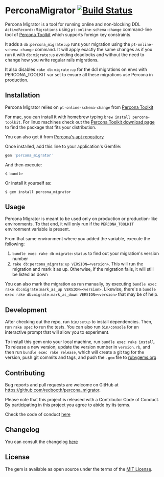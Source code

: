 # PerconaMigrator [![Build Status](https://travis-ci.org/redbooth/percona_migrator.svg?branch=master)](https://travis-ci.org/redbooth/percona_migrator)

Percona Migrator is a tool for running online and non-blocking
DDL `ActiveRecord::Migrations` using `pt-online-schema-change` command-line tool of
[Percona
Toolkit](https://www.percona.com/doc/percona-toolkit/2.0/pt-online-schema-change.html)
which supports foreign key constraints.

It adds a `db:percona_migrate:up` runs your migration using the
`pt-online-schema-change` command.  It will apply exactly the same changes as
if you run it with `db:migrate:up` avoiding deadlocks and without the need to
change how you write regular rails migrations.

It also disables `rake db:migrate:up` for the ddl migrations on envs with
PERCONA_TOOLKIT var set to ensure all these migrations use Percona in production.

## Installation

Percona Migrator relies on `pt-online-schema-change` from  [Percona
Toolkit](https://www.percona.com/doc/percona-toolkit/2.0/pt-online-schema-change.html)

For mac, you can install it with homebrew typing `brew install percona-toolkit`. For
linux machines check out the [Percona Toolkit download
page](https://www.percona.com/downloads/percona-toolkit/) to find the package
that fits your distribution.

You can also get it from [Percona's apt repository](https://www.percona.com/doc/percona-xtradb-cluster/5.5/installation/apt_repo.html)

Once installed, add this line to your application's Gemfile:

```ruby
gem 'percona_migrator'
```

And then execute:

    $ bundle

Or install it yourself as:

    $ gem install percona_migrator

## Usage

Percona Migrator is meant to be used only on production or production-like
environments. To that end, it will only run if the `PERCONA_TOOLKIT`
environment variable is present.

From that same environment where you added the variable, execute the following:

1. `bundle exec rake db:migrate:status` to find out your migration's version
number
2. `rake db:percona_migrate:up VERSION=<version>`.  This will run the migration
and mark it as up. Otherwise, if the migration fails, it will still be listed as down

You can also mark the migration as run manually, by executing `bundle exec rake
db:migrate:mark_as_up VERSION=<version>`. Likewise, there's a `bundle exec rake
db:migrate:mark_as_down VERSION=<version>` that may be of help.

## Development

After checking out the repo, run `bin/setup` to install dependencies. Then, run
`rake spec` to run the tests. You can also run `bin/console` for an interactive
prompt that will allow you to experiment.

To install this gem onto your local machine, run `bundle exec rake install`. To
release a new version, update the version number in `version.rb`, and then run
`bundle exec rake release`, which will create a git tag for the version, push
git commits and tags, and push the `.gem` file to
[rubygems.org](https://rubygems.org).

## Contributing

Bug reports and pull requests are welcome on GitHub at
https://github.com/redbooth/percona_migrator.

Please note that this project is released with a Contributor Code of Conduct. By
participating in this project you agree to abide by its terms.

Check the code of conduct [here](CODE_OF_CONDUCT.md)

## Changelog

You can consult the changelog [here](CHANGELOG.md)

## License

The gem is available as open source under the terms of the [MIT
License](http://opensource.org/licenses/MIT).

